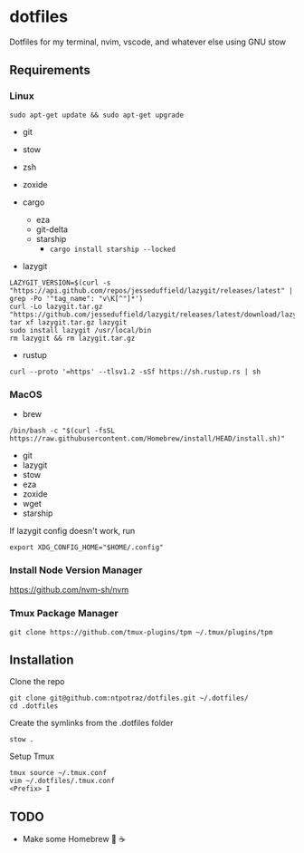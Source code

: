 # dotfiles

Dotfiles for my terminal, nvim, vscode, and whatever else using GNU stow

## Requirements

### Linux

```
sudo apt-get update && sudo apt-get upgrade
```

- git
- stow
- zsh
- zoxide

- cargo
  - eza
  - git-delta
  - starship
      - `cargo install starship --locked`
 
- lazygit
```
LAZYGIT_VERSION=$(curl -s "https://api.github.com/repos/jesseduffield/lazygit/releases/latest" | grep -Po '"tag_name": "v\K[^"]*')
curl -Lo lazygit.tar.gz "https://github.com/jesseduffield/lazygit/releases/latest/download/lazygit_${LAZYGIT_VERSION}_Linux_x86_64.tar.gz"
tar xf lazygit.tar.gz lazygit
sudo install lazygit /usr/local/bin
rm lazygit && rm lazygit.tar.gz
```

- rustup
```
curl --proto '=https' --tlsv1.2 -sSf https://sh.rustup.rs | sh
```

### MacOS

- brew

```
/bin/bash -c "$(curl -fsSL https://raw.githubusercontent.com/Homebrew/install/HEAD/install.sh)"
```

- git
- lazygit
- stow
- eza
- zoxide
- wget
- starship

If lazygit config doesn't work, run

```
export XDG_CONFIG_HOME="$HOME/.config"
```

### Install Node Version Manager

https://github.com/nvm-sh/nvm

### Tmux Package Manager

```
git clone https://github.com/tmux-plugins/tpm ~/.tmux/plugins/tpm
```

## Installation

Clone the repo

```
git clone git@github.com:ntpotraz/dotfiles.git ~/.dotfiles/
cd .dotfiles
```

Create the symlinks from the .dotfiles folder

```
stow .
```

Setup Tmux

```
tmux source ~/.tmux.conf
vim ~/.dotfiles/.tmux.conf
<Prefix> I
```

## TODO

- Make some Homebrew 🤤 ☕️
